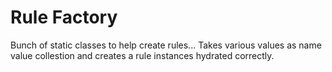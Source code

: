 ﻿# Rule Factory
Bunch of static classes to help create rules... Takes various values as name value collestion and creates a rule instances hydrated correctly.